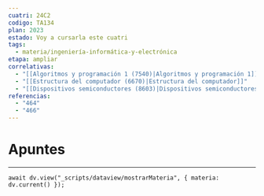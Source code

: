 ```yaml
---
cuatri: 24C2
codigo: TA134
plan: 2023
estado: Voy a cursarla este cuatri
tags:
  - materia/ingeniería-informática-y-electrónica
etapa: ampliar
correlativas:
  - "[[Algoritmos y programación 1 (7540)|Algoritmos y programación 1]]"
  - "[[Estructura del computador (6670)|Estructura del computador]]"
  - "[[Dispositivos semiconductores (8603)|Dispositivos semiconductores]]"
referencias:
  - "464"
  - "466"
---
```

# Apuntes
---
```dataviewjs
await dv.view("_scripts/dataview/mostrarMateria", { materia: dv.current() });
```
